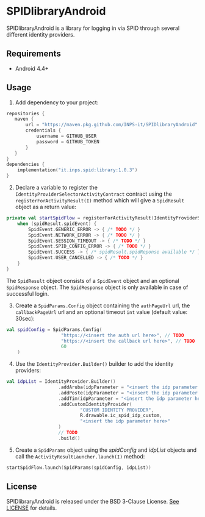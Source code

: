 <!--
SPDX-FileCopyrightText: 2021 Istituto Nazionale Previdenza Sociale

SPDX-License-Identifier: BSD-3-Clause
-->

# SPIDlibraryAndroid

SPIDlibraryAndroid is a library for logging in via SPID through several different identity providers.

## Requirements

- Android 4.4+

## Usage
1. Add dependency to your project:
```kotlin
repositories {
   maven {
       url = "https://maven.pkg.github.com/INPS-it/SPIDlibraryAndroid"
       credentials {
           username = GITHUB_USER
           password = GITHUB_TOKEN
       }
   }
}
dependencies {
    implementation("it.inps.spid:library:1.0.3")
}
```
2. Declare a variable to register the `IdentityProviderSelectorActivityContract` contract using the `registerForActivityResult(I)` method which will give a `SpidResult` object as a return value:
```kotlin
private val startSpidFlow = registerForActivityResult(IdentityProviderSelectorActivityContract()) { spidResult ->
    when (spidResult.spidEvent) {
        SpidEvent.GENERIC_ERROR -> { /* TODO */ }
        SpidEvent.NETWORK_ERROR -> { /* TODO */ }
        SpidEvent.SESSION_TIMEOUT -> { /* TODO */ }
        SpidEvent.SPID_CONFIG_ERROR -> { /* TODO */ }
        SpidEvent.SUCCESS -> { /* spidResult.spidReponse available */ }
        SpidEvent.USER_CANCELLED -> { /* TODO */ }
    }
}
```
The `SpidResult` object consists of a `SpidEvent` object and an optional `SpidResponse` object. The `SpidResponse` object is only available in case of successful login.

3. Create a `SpidParams.Config` object containing the `authPageUrl` url, the `callbackPageUrl` url and an optional timeout `int` value (default value: 30sec): 
```kotlin
val spidConfig = SpidParams.Config(
                    "https://<insert the auth url here>", // TODO
                    "https://<insert the callback url here>", // TODO
                    60
    )
```
4. Use the `IdentityProvider.Builder()` builder to add the identity providers:
```kotlin
val idpList = IdentityProvider.Builder()
                   .addAruba(idpParameter = "<insert the idp parameter here>")
                   .addPoste(idpParameter = "<insert the idp parameter here>")
                   .addTim(idpParameter = "<insert the idp parameter here>")
                   .addCustomIdentityProvider(
                           "CUSTOM IDENTITY PROVIDER",
                           R.drawable.ic_spid_idp_custom,
                           "<insert the idp parameter here>"
                   )
                   // TODO
                   .build()
```
5. Create a `SpidParams` object using the _spidConfig_ and _idpList_ objects and call the `ActivityResultLauncher.launch(I)` method:
```kotlin
startSpidFlow.launch(SpidParams(spidConfig, idpList))
```

## License

SPIDlibraryAndroid is released under the BSD 3-Clause License. [See LICENSE](https://github.com/INPS-it/SPIDlibraryAndroid/blob/main/LICENSE) for details.
